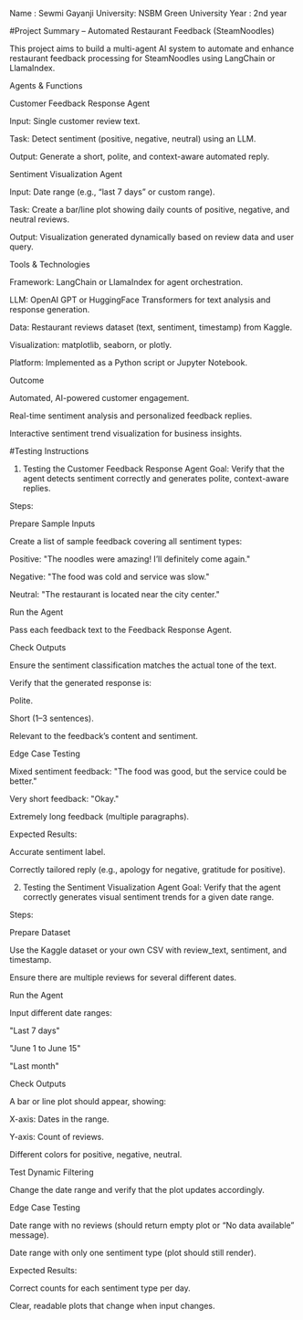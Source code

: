 Name : Sewmi Gayanji
University: NSBM Green University 
Year : 2nd year

#Project Summary – Automated Restaurant Feedback (SteamNoodles)

This project aims to build a multi-agent AI system to automate and enhance restaurant feedback processing for SteamNoodles using LangChain or LlamaIndex.

Agents & Functions

Customer Feedback Response Agent

Input: Single customer review text.

Task: Detect sentiment (positive, negative, neutral) using an LLM.

Output: Generate a short, polite, and context-aware automated reply.

Sentiment Visualization Agent

Input: Date range (e.g., “last 7 days” or custom range).

Task: Create a bar/line plot showing daily counts of positive, negative, and neutral reviews.

Output: Visualization generated dynamically based on review data and user query.

Tools & Technologies

Framework: LangChain or LlamaIndex for agent orchestration.

LLM: OpenAI GPT or HuggingFace Transformers for text analysis and response generation.

Data: Restaurant reviews dataset (text, sentiment, timestamp) from Kaggle.

Visualization: matplotlib, seaborn, or plotly.

Platform: Implemented as a Python script or Jupyter Notebook.

Outcome

Automated, AI-powered customer engagement.

Real-time sentiment analysis and personalized feedback replies.

Interactive sentiment trend visualization for business insights.

 #Testing Instructions
1. Testing the Customer Feedback Response Agent
Goal: Verify that the agent detects sentiment correctly and generates polite, context-aware replies.

Steps:

Prepare Sample Inputs

Create a list of sample feedback covering all sentiment types:

Positive: "The noodles were amazing! I’ll definitely come again."

Negative: "The food was cold and service was slow."

Neutral: "The restaurant is located near the city center."

Run the Agent

Pass each feedback text to the Feedback Response Agent.

Check Outputs

Ensure the sentiment classification matches the actual tone of the text.

Verify that the generated response is:

Polite.

Short (1–3 sentences).

Relevant to the feedback’s content and sentiment.

Edge Case Testing

Mixed sentiment feedback: "The food was good, but the service could be better."

Very short feedback: "Okay."

Extremely long feedback (multiple paragraphs).

Expected Results:

Accurate sentiment label.

Correctly tailored reply (e.g., apology for negative, gratitude for positive).

2. Testing the Sentiment Visualization Agent
Goal: Verify that the agent correctly generates visual sentiment trends for a given date range.

Steps:

Prepare Dataset

Use the Kaggle dataset or your own CSV with review_text, sentiment, and timestamp.

Ensure there are multiple reviews for several different dates.

Run the Agent

Input different date ranges:

"Last 7 days"

"June 1 to June 15"

"Last month"

Check Outputs

A bar or line plot should appear, showing:

X-axis: Dates in the range.

Y-axis: Count of reviews.

Different colors for positive, negative, neutral.

Test Dynamic Filtering

Change the date range and verify that the plot updates accordingly.

Edge Case Testing

Date range with no reviews (should return empty plot or “No data available” message).

Date range with only one sentiment type (plot should still render).

Expected Results:

Correct counts for each sentiment type per day.

Clear, readable plots that change when input changes.

